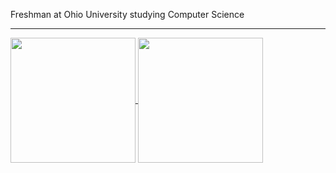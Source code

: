 Freshman at Ohio University studying Computer Science

---

<a href="https://github.com/anuraghazra/github-readme-stats">
  <img height=200 align="center" src="https://github-readme-stats.vercel.app/api?username=Steelx86&count_private=true&hide_rank=true&show_icons=true&theme=noctis_minimus" />
</a>
<a href="https://github.com/anuraghazra/convoychat">
  <img height=200 align="center" src="https://github-readme-stats.vercel.app/api/top-langs/?username=Steelx86&layout=compact&size_weight=0.5&count_weight=0.5&theme=noctis_minimus" />
</a>
